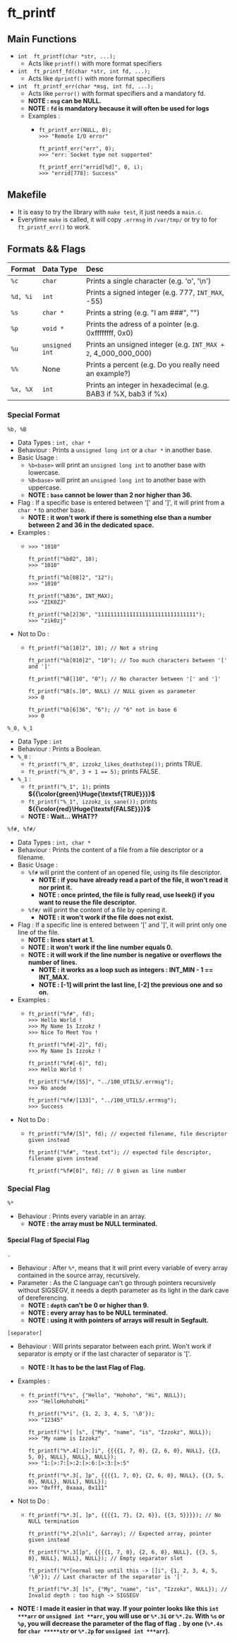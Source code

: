 # ft_printf

## Main Functions
- ```int  ft_printf(char *str, ...);```
  - Acts like `printf()` with more format specifiers
- ```int  ft_printf_fd(char *str, int fd, ...);```
  - Acts like `dprintf()` with more format specifiers
- ```int  ft_printf_err(char *msg, int fd, ...);```
  - Acts like `perror()` with format specifiers and a mandatory fd.
  - **NOTE : `msg` can be NULL.**
  - **NOTE : `fd` is mandatory because it will often be used for logs**
  - Examples :
    - ```
      ft_printf_err(NULL, 0);
      >>> "Remote I/O error"

      ft_printf_err("err", 0);
      >>> "err: Socket type not supported"
      
      ft_printf_err("errid[%d]", 0, i);
      >>> "errid[778]: Success"
      ```

## Makefile
- It is easy to try the library with ```make test```, it just needs a `main.c`.
- Everytime ```make``` is called, it will copy `.errmsg` in `/var/tmp/` or try to for `ft_printf_err()` to work.

## Formats && Flags
|Format|Data Type|Desc|
|:-|:-|:-|
|```%c```|```char``` |Prints a single character (e.g. 'o', '\n')|
|```%d, %i```|```int```|Prints a signed integer (e.g. 777, ```INT_MAX```, -55)|
|```%s```|```char *```|Prints a string (e.g. "I am ###", "")|
|```%p```|```void *```|Prints the adress of a pointer (e.g. 0xffffffff, 0x0)|
|```%u```|```unsigned int```|Prints an unsigned integer (e.g. ```INT_MAX + 2```, 4_000_000_000)|
|```%%```|None|Prints a percent (e.g. Do you really need an example?)|
|```%x, %X```|```int```|Prints an integer in hexadecimal (e.g. BAB3 if %X, bab3 if %x)|

### Special Format
```%b, %B```

- Data Types : ```int, char *```
- Behaviour : Prints a ```unsigned long int``` or a ```char *``` in another base.
- Basic Usage :
  - ```%b<base>``` will print an ```unsigned long int``` to another base with lowercase.
  - ```%B<base>``` will print an ```unsigned long int``` to another base with uppercase.
  - **NOTE : `base` cannot be lower than 2 nor higher than 36.**
- Flag : If a specific base is entered between '[' and ']', it will print from a ```char *``` to another base.
  - **NOTE : it won't work if there is something else than a number between 2 and 36 in the dedicated space.**
- Examples :
  - ```ft_printf("%b2", 10);
    >>> "1010"
    
    ft_printf("%b02", 10);
    >>> "1010"
    
    ft_printf("%b[08]2", "12");
    >>> "1010"
    
    ft_printf("%B36", INT_MAX);
    >>> "ZIK0ZJ"
    
    ft_printf("%b[2]36", "1111111111111111111111111111111");
    >>> "zik0zj"
    ```
- Not to Do :
  - ```
    ft_printf("%b[10]2", 10); // Not a string
    
    ft_printf("%b[010]2", "10"); // Too much characters between '[' and ']'
    
    ft_printf("%B[]10", "0"); // No character between '[' and ']'
    
    ft_printf("%B[s.]0", NULL) // NULL given as parameter
    >>> 0
    
    ft_printf("%b[6]36", "6"); // "6" not in base 6
    >>> 0
    ```

```%_0, %_1```

- Data Type : ```int```
- Behaviour : Prints a Boolean.
- ```%_0``` :
  - ```ft_printf("%_0", izzokz_likes_deathstep());``` prints TRUE.
  - ```ft_printf("%_0", 3 + 1 == 5);``` prints FALSE.
- ```%_1``` :
  - ```ft_printf("%_1", 1);``` prints **${{\color{green}\Huge{\textsf{TRUE}}}}\$**
  - ```ft_printf("%_1", izzokz_is_sane());``` prints **${{\color{red}\Huge{\textsf{FALSE}}}}\$**
  - **NOTE : Wait... WHAT??**

```%f#, %f#/```

- Data Types : ```int, char *```
- Behaviour : Prints the content of a file from a file descriptor or a filename.
- Basic Usage :
  - ```%f#``` will print the content of an opened file, using its file descriptor.
    - **NOTE : if you have already read a part of the file, it won't read it nor print it.**
    - **NOTE : once printed, the file is fully read, use lseek() if you want to reuse the file descriptor.**
  - ```%f#/``` will print the content of a file by opening it.
    - **NOTE : it won't work if the file does not exist.**
- Flag : If a specific line is entered between '[' and ']', it will print only one line of the file.
  - **NOTE : lines start at 1.**
  - **NOTE : it won't work if the line number equals 0.**
  - **NOTE : it will work if the line number is negative or overflows the number of lines.**
    - **NOTE : it works as a loop such as integers : INT_MIN - 1 == INT_MAX.**
    - **NOTE : [-1] will print the last line, [-2] the previous one and so on.**
- Examples :
  - ```
    ft_printf("%f#", fd);
    >>> Hello World !
    >>> My Name Is Izzokz !
    >>> Nice To Meet You !

    ft_printf("%f#[-2]", fd);
    >>> My Name Is Izzokz !

    ft_printf("%f#[-6]", fd);
    >>> Hello World !

    ft_printf("%f#/[55]", "../100_UTILS/.errmsg");
    >>> No anode

    ft_printf("%f#/[133]", "../100_UTILS/.errmsg");
    >>> Success
    ```
- Not to Do :
  - ```
    ft_printf("%f#/[5]", fd); // expected filename, file descriptor given instead
    
    ft_printf("%f#", "test.txt"); // expected file descriptor, filename given instead

    ft_printf("%f#[0]", fd); // 0 given as line number
    ```

### Special Flag
```%*```

- Behaviour : Prints every variable in an array.
  - **NOTE : the array must be NULL terminated.**
#### Special Flag of Special Flag
```.```

- Behaviour : After ```%*```, means that it will print every variable of every array contained in the source array, recursively.
- Parameter : As the C language can't go through pointers recursively without SIGSEGV, it needs a depth parameter as its light in the dark cave of dereferencing.
  - **NOTE : `depth` can't be 0 or higher than 9.**
  - **NOTE : every array has to be NULL terminated.**
  - **NOTE : using it with pointers of arrays will result in Segfault.**

```[separator]```

- Behaviour : Will prints separator between each print. Won't work if separator is empty or if the last character of separator is '['.
  - **NOTE : It has to be the last Flag of Flag.**

- Examples :
  - ```
    ft_printf("%*s", {"Hello", "Hohoho", "Hi", NULL});
    >>> "HelloHohohoHi"
    
    ft_printf("%*i", {1, 2, 3, 4, 5, '\0'});
    >>> "12345"
    
    ft_printf("%*[ ]s", {"My", "name", "is", "Izzokz", NULL});
    >>> "My name is Izzokz"
    
    ft_printf("%*.4[:[>:]i", {{{{1, 7, 0}, {2, 6, 0}, NULL}, {{3, 5, 0}, NULL}, NULL}, NULL});
    >>> "1:[>:7:[>:2:[>:6:[>:3:[>:5"
    
    ft_printf("%*.3[, ]p", {{{{1, 7, 0}, {2, 6, 0}, NULL}, {{3, 5, 0}, NULL}, NULL}, NULL});
    >>> "0xfff, 0xaaa, 0x111"
    ```
- Not to Do :
  - ```
    ft_printf("%*.3[, ]p", {{{{1, 7}, {2, 6}}, {{3, 5}}}}); // No NULL termination
    
    ft_printf("%*.2[\n]i", &array); // Expected array, pointer given instead

    ft_printf("%*.3[]p", {{{{1, 7, 0}, {2, 6, 0}, NULL}, {{3, 5, 0}, NULL}, NULL}, NULL}); // Empty separator slot

    ft_printf("%*[normal sep until this -> []i", {1, 2, 3, 4, 5, '\0'}); // Last character of the separator is '['

    ft_printf("%*.3[ ]s", {"My", "name", "is", "Izzokz", NULL}); // Invalid depth : too high -> SIGSEGV
    ```
- **NOTE : I made it easier in that way. If your pointer looks like this ```int ***arr``` or ```unsigned int **arr```, you will use or ```%*.3i``` or ```%*.2u```. With ```%s``` or ```%p```, you will decrease the parameter of the flag of flag ```.``` by one (```%*.4s``` for ```char *****str``` or ```%*.2p``` for ```unsigned int ***arr```).**
